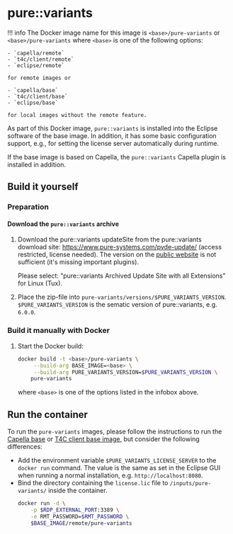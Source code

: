 <!--
 ~ SPDX-FileCopyrightText: Copyright DB InfraGO AG and contributors
 ~ SPDX-License-Identifier: Apache-2.0
 -->

# pure::variants

<!-- prettier-ignore -->
!!! info
    The Docker image name for this image is `<base>/pure-variants` or `<base>/pure-variants`
    where `<base>` is one of the following options:

    - `capella/remote`
    - `t4c/client/remote`
    - `eclipse/remote`

    for remote images or

    - `capella/base`
    - `t4c/client/base`
    - `eclipse/base`

    for local images without the remote feature.

As part of this Docker image, `pure::variants` is installed into the Eclipse
software of the base image. In addition, it has some basic configuration
support, e.g., for setting the license server automatically during runtime.

If the base image is based on Capella, the `pure::variants` Capella plugin is
installed in addition.

## Build it yourself

### Preparation

#### Download the `pure::variants` archive

1.  Download the pure::variants updateSite from the pure::variants download
    site: <https://www.pure-systems.com/pvde-update/> (access restricted,
    license needed). The version on the
    [public website](https://www.pure-systems.com/pv-update/) is not sufficient
    (it's missing important plugins).

    Please select: "pure::variants Archived Update Site with all Extensions"
    for Linux (Tux).

1.  Place the zip-file into `pure-variants/versions/$PURE_VARIANTS_VERSION`.
    `$PURE_VARIANTS_VERSION` is the sematic version of pure::variants, e.g.
    `6.0.0`.

### Build it manually with Docker

1. Start the Docker build:

   ```zsh
   docker build -t <base>/pure-variants \
   	    --build-arg BASE_IMAGE=<base> \
        --build-arg PURE_VARIANTS_VERSION=$PURE_VARIANTS_VERSION \
       pure-variants
   ```

   where `<base>` is one of the options listed in the infobox above.

## Run the container

To run the `pure-variants` images, please follow the instructions to run the
[Capella base](./base.md) or [T4C client base image](capella/t4c/base.md), but
consider the following differences:

- Add the environment variable `$PURE_VARIANTS_LICENSE_SERVER` to the
  `docker run` command. The value is the same as set in the Eclipse GUI when
  running a normal installation, e.g. `http://localhost:8080`.
- Bind the directory containing the `license.lic` file to
  `/inputs/pure-variants/` inside the container.
  ```zsh
  docker run -d \
      -p $RDP_EXTERNAL_PORT:3389 \
      -e RMT_PASSWORD=$RMT_PASSWORD \
      $BASE_IMAGE/remote/pure-variants
  ```

